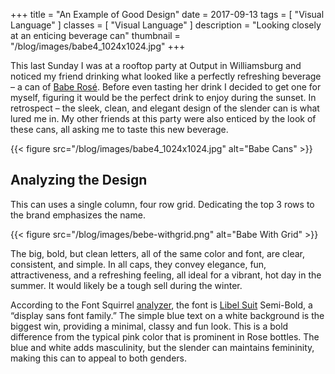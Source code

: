 +++
title = "An Example of Good Design"
date = 2017-09-13
tags = [
  "Visual Language"
]
classes = [
  "Visual Language"
]
description = "Looking closely at an enticing beverage can"
thumbnail = "/blog/images/babe4_1024x1024.jpg"
+++

This last Sunday I was at a rooftop party at Output in Williamsburg and noticed my friend drinking what looked like a perfectly refreshing beverage – a can of [Babe Rosé](https://www.swishbev.com/products/babe-rose-with-bubbles-4-pack).
Before even tasting her drink I decided to get one for myself, figuring it would be the perfect drink to enjoy during the sunset.  In retrospect – the sleek, clean, and elegant 
design of the slender can is what lured me in.  My other friends at this party were also enticed by the look of these cans, all asking me to taste this new beverage.

{{< figure src="/blog/images/babe4_1024x1024.jpg" alt="Babe Cans" >}}

## Analyzing the Design

This can uses a single column, four row grid. Dedicating the top 3 rows to the brand emphasizes the name.

{{< figure src="/blog/images/bebe-withgrid.png" alt="Babe With Grid" >}}

The big, bold, but clean letters, all of the same color and font, are clear, consistent, and simple.
In all caps, they convey elegance, fun, attractiveness, and a refreshing feeling, all ideal for a vibrant, hot day in the summer.  It would likely be a tough sell during the winter.

According to the Font Squirrel [analyzer](https://www.fontsquirrel.com/matcherator), 
the font is [Libel Suit](https://www.fontspring.com/fonts/typodermic/libel-suit) Semi-Bold, a “display sans font family.”
The simple blue text on a white background is the biggest win, providing a minimal, classy and fun look.
This is a bold difference from the typical pink color that is prominent in Rose bottles. 
The blue and white adds masculinity, but the slender can maintains femininity, making this can to appeal to both genders.
